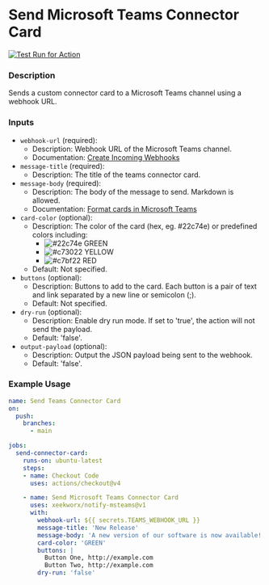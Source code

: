 # Send Microsoft Teams Connector Card

[![Test Run for Action](https://github.com/xeekworx/notify-msteams/actions/workflows/test.yml/badge.svg)](https://github.com/xeekworx/notify-msteams/actions/workflows/test.yml)

### Description

Sends a custom connector card to a Microsoft Teams channel using a webhook URL.

### Inputs

- `webhook-url` (required):
  - Description: Webhook URL of the Microsoft Teams channel.
  - Documentation: [Create Incoming Webhooks](https://learn.microsoft.com/en-us/microsoftteams/platform/task-modules-and-cards/cards/cards-format?tabs=adaptive-md%2Cdesktop%2Cconnector-html#format-cards-with-markdown])
- `message-title` (required):
  - Description: The title of the teams connector card.
- `message-body` (required):
  - Description: The body of the message to send. Markdown is allowed.
  - Documentation: [Format cards in Microsoft Teams](https://learn.microsoft.com/en-us/microsoftteams/platform/task-modules-and-cards/cards/cards-format?tabs=adaptive-md%2Cdesktop%2Cconnector-html#format-cards-with-markdown)
- `card-color` (optional):
  - Description: The color of the card (hex, eg. #22c74e) or predefined colors including:
    - ![#22c74e](https://placehold.co/20/22c74e/22c74e) GREEN
    - ![#c73022](https://placehold.co/20/c73022/c73022) YELLOW
    - ![#c7bf22](https://placehold.co/20/c7bf22/c7bf22) RED
  - Default: Not specified.
- `buttons` (optional):
  - Description: Buttons to add to the card. Each button is a pair of text and link separated by a new line or semicolon (;).
  - Default: Not specified.
- `dry-run` (optional):
  - Description: Enable dry run mode. If set to 'true', the action will not send the payload.
  - Default: 'false'.
- `output-payload` (optional):
  - Description: Output the JSON payload being sent to the webhook.
  - Default: 'false'.

### Example Usage

```yaml
name: Send Teams Connector Card
on:
  push:
    branches:
      - main

jobs:
  send-connector-card:
    runs-on: ubuntu-latest
    steps:
    - name: Checkout Code
      uses: actions/checkout@v4

    - name: Send Microsoft Teams Connector Card
      uses: xeekworx/notify-msteams@v1
      with:
        webhook-url: ${{ secrets.TEAMS_WEBHOOK_URL }}
        message-title: 'New Release'
        message-body: 'A new version of our software is now available!'
        card-color: 'GREEN'
        buttons: |
          Button One, http://example.com
          Button Two, http://example.com
        dry-run: 'false'
```